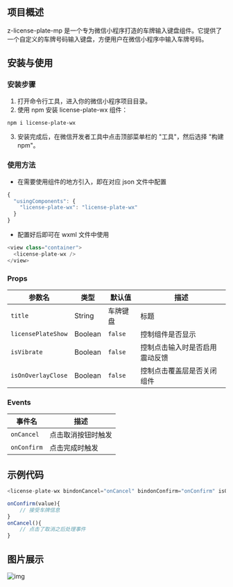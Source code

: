 ## 项目概述

z-license-plate-mp 是一个专为微信小程序打造的车牌输入键盘组件。它提供了一个自定义的车牌号码输入键盘，方便用户在微信小程序中输入车牌号码。

## 安装与使用

### 安装步骤

1. 打开命令行工具，进入你的微信小程序项目目录。
2. 使用 npm 安装 license-plate-wx 组件：

```bash
npm i license-plate-wx
```

3. 安装完成后，在微信开发者工具中点击顶部菜单栏的 "工具"，然后选择 "构建 npm"。

### 使用方法

- 在需要使用组件的地方引入，即在对应 json 文件中配置

```javascript
{
  "usingComponents": {
    "license-plate-wx": "license-plate-wx"
  }
}
```

- 配置好后即可在 wxml 文件中使用

```javascript
<view class="container">
  <license-plate-wx />
</view>
```

### Props
| 参数名 | 类型 | 默认值 | 描述 |
| --- | --- | --- | --- |
| `title` | String | 车牌键盘 | 标题 |
| `licensePlateShow` | Boolean | `false` | 控制组件是否显示 |
| `isVibrate` | Boolean | `false` | 控制点击输入时是否启用震动反馈 |
| `isOnOverlayClose` | Boolean | `false` | 控制点击覆盖层是否关闭组件 |

### Events
| 事件名 | 描述 |
| --- | --- |
| `onCancel` | 点击取消按钮时触发 |
| `onConfirm` | 点击完成时触发 |

## 示例代码
```javascript
<license-plate-wx bindonCancel="onCancel" bindonConfirm="onConfirm" isOnOverlayClose />

onConfirm(value){
    // 接受车牌信息
}
onCancel(){
    // 点击了取消之后处理事件
}
```

## 图片展示
![img](https://img.picui.cn/free/2024/06/24/66791b9309b6a.png)